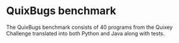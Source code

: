 # QuixBugs benchmark
The QuixBugs benchmark consists of 40 programs from the Quixey Challenge translated into both Python and Java along with tests.
